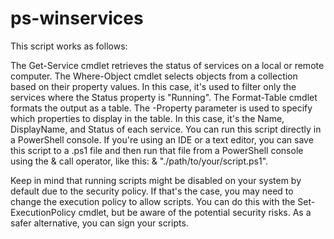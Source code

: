 # ps-winservices

This script works as follows:

The Get-Service cmdlet retrieves the status of services on a local or remote computer.
The Where-Object cmdlet selects objects from a collection based on their property values. In this case, it's used to filter only the services where the Status property is "Running".
The Format-Table cmdlet formats the output as a table. The -Property parameter is used to specify which properties to display in the table. In this case, it's the Name, DisplayName, and Status of each service.
You can run this script directly in a PowerShell console. If you're using an IDE or a text editor, you can save this script to a .ps1 file and then run that file from a PowerShell console using the & call operator, like this: & "./path/to/your/script.ps1".

Keep in mind that running scripts might be disabled on your system by default due to the security policy. If that's the case, you may need to change the execution policy to allow scripts. You can do this with the Set-ExecutionPolicy cmdlet, but be aware of the potential security risks. As a safer alternative, you can sign your scripts.
